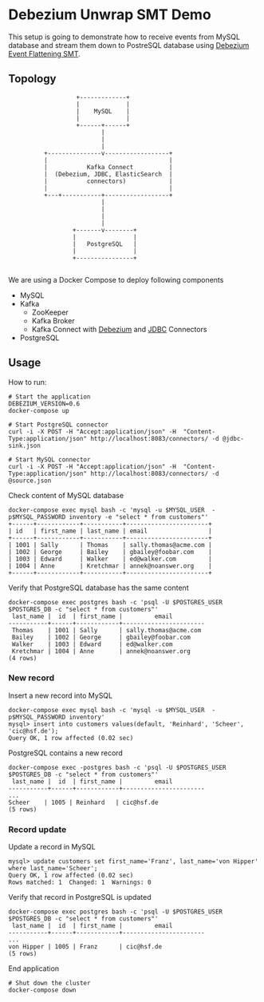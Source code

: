 # Debezium Unwrap SMT Demo

This setup is going to demonstrate how to receive events from MySQL database and stream them down to PostreSQL database using [Debezium Event Flattening SMT](http://debezium.io/docs/configuration/event-flattening/).


## Topology

```
                   +-------------+
                   |             |
                   |    MySQL    |
                   |             |
                   +------+------+
                          |
                          |
                          |
          +---------------v------------------+
          |                                  |
          |           Kafka Connect          |
          |  (Debezium, JDBC, ElasticSearch  |
          |           connectors)            |
          |                                  |
          +---+-----------+------------------+
                          |
                          |
                          |
                          |
                  +-------v--------+
                  |                |
                  |   PostgreSQL   |
                  |                |
                  +----------------+


```
We are using a Docker Compose to deploy following components
* MySQL
* Kafka
  * ZooKeeper
  * Kafka Broker
  * Kafka Connect with [Debezium](http://debezium.io/) and  [JDBC](https://github.com/confluentinc/kafka-connect-jdbc) Connectors
* PostgreSQL

## Usage
How to run:

```shell
# Start the application
DEBEZIUM_VERSION=0.6
docker-compose up

# Start PostgreSQL connector
curl -i -X POST -H "Accept:application/json" -H  "Content-Type:application/json" http://localhost:8083/connectors/ -d @jdbc-sink.json

# Start MySQL connector
curl -i -X POST -H "Accept:application/json" -H  "Content-Type:application/json" http://localhost:8083/connectors/ -d @source.json
```

Check content of MySQL database
```shell
docker-compose exec mysql bash -c 'mysql -u $MYSQL_USER  -p$MYSQL_PASSWORD inventory -e "select * from customers"'
+------+------------+-----------+-----------------------+
| id   | first_name | last_name | email                 |
+------+------------+-----------+-----------------------+
| 1001 | Sally      | Thomas    | sally.thomas@acme.com |
| 1002 | George     | Bailey    | gbailey@foobar.com    |
| 1003 | Edward     | Walker    | ed@walker.com         |
| 1004 | Anne       | Kretchmar | annek@noanswer.org    |
+------+------------+-----------+-----------------------+
```

Verify that PostgreSQL database has the same content
```shell
docker-compose exec postgres bash -c 'psql -U $POSTGRES_USER $POSTGRES_DB -c "select * from customers"'
 last_name |  id  | first_name |         email         
-----------+------+------------+-----------------------
 Thomas    | 1001 | Sally      | sally.thomas@acme.com
 Bailey    | 1002 | George     | gbailey@foobar.com
 Walker    | 1003 | Edward     | ed@walker.com
 Kretchmar | 1004 | Anne       | annek@noanswer.org
(4 rows)
```
### New record
Insert a new record into MySQL
```shell
docker-compose exec mysql bash -c 'mysql -u $MYSQL_USER  -p$MYSQL_PASSWORD inventory'
mysql> insert into customers values(default, 'Reinhard', 'Scheer', 'cic@hsf.de');
Query OK, 1 row affected (0.02 sec)
```

PostgreSQL contains a new record
```shell
docker-compose exec -postgres bash -c 'psql -U $POSTGRES_USER $POSTGRES_DB -c "select * from customers"'
 last_name |  id  | first_name |         email         
-----------+------+------------+-----------------------
...
Scheer    | 1005 | Reinhard   | cic@hsf.de
(5 rows)
```

### Record update
Update a record in MySQL
```shell
mysql> update customers set first_name='Franz', last_name='von Hipper' where last_name='Scheer';
Query OK, 1 row affected (0.02 sec)
Rows matched: 1  Changed: 1  Warnings: 0
```

Verify that record in PostgreSQL is updated
```shell
docker-compose exec postgres bash -c 'psql -U $POSTGRES_USER $POSTGRES_DB -c "select * from customers"'
 last_name |  id  | first_name |         email         
-----------+------+------------+-----------------------
...
von Hipper | 1005 | Franz      | cic@hsf.de
(5 rows)
```

End application
```shell
# Shut down the cluster
docker-compose down
```
